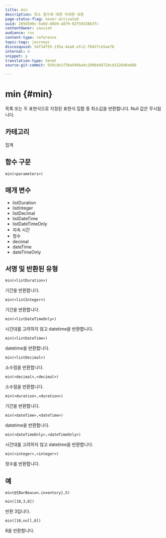 ```yaml
---
title: min
description: 최소 함수에 대한 자세한 내용
page-status-flag: never-activated
uuid: 269d590c-5a6d-40b9-a879-02f5033863fc
contentOwner: sauviat
audience: rns
content-type: reference
topic-tags: journeys
discoiquuid: 5df34f55-135a-4ea8-afc2-f9427ce5ae7b
internal: n
snippet: y
translation-type: tm+mt
source-git-commit: 939cde1f30a946ba4c20984dd72dcd1526d6e608

---
```



# min {#min}

목록 또는 두 표현식으로 지정된 표현식 집합 중 최소값을 반환합니다. Null 값은 무시됩니다.

## 카테고리

집계

## 함수 구문

`min(<parameters>)`

## 매개 변수

* listDuration
* listInteger
* listDecimal
* listDateTime
* listDateTimeOnly
* 지속 시간
* 정수
* decimal
* dateTime
* dateTimeOnly

## 서명 및 반환된 유형

`min(<listDuration>)`

기간을 반환합니다.

`min(<listInteger>)`

기간을 반환합니다.

`min(<listDateTimeOnly>)`

시간대를 고려하지 않고 datetime을 반환합니다.

`min(<listDateTime>)`

datetime을 반환합니다.

`min(<listDecimal>)`

소수점을 반환합니다.

`min(<decimal>,<decimal>)`

소수점을 반환합니다.

`min(<duration>,<duration>)`

기간을 반환합니다.

`min(<dateTime>,<dateTime>)`

datetime을 반환합니다.

`min(<dateTimeOnly>,<dateTimeOnly>)`

시간대를 고려하지 않고 datetime을 반환합니다.

`min(<integer>,<integer>)`

정수를 반환합니다.

## 예

`min(@{BarBeacon.inventory},5)`

`min([10,3,8])`

반환 3입니다.

`min([10,null,8])`

8을 반환합니다.
